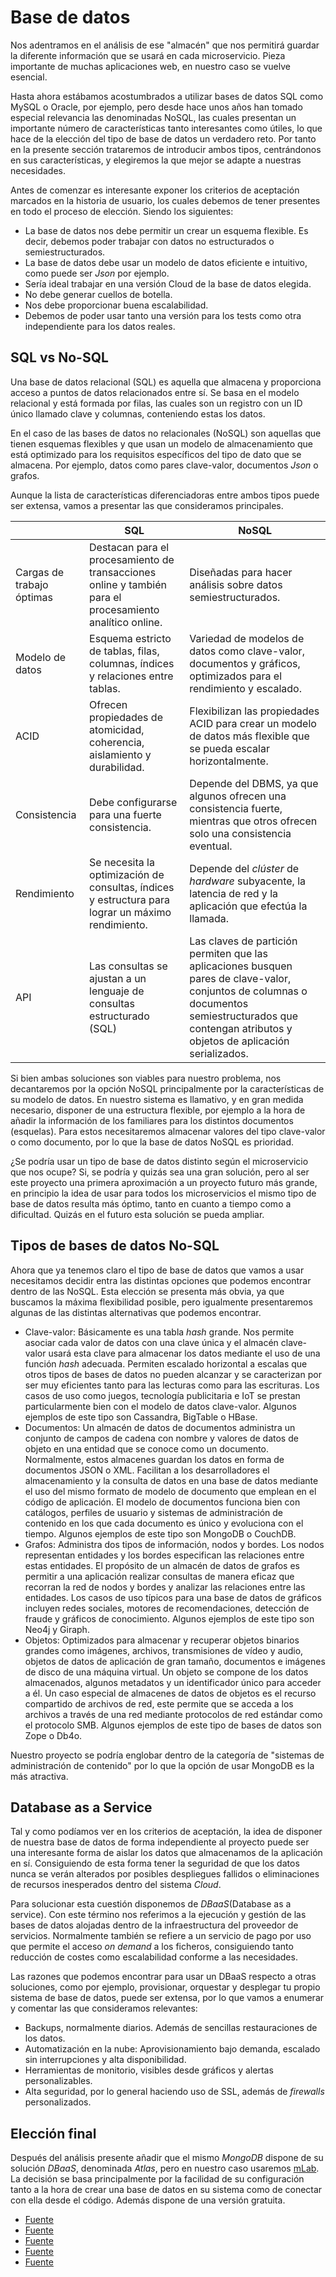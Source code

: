 # Base de datos

Nos adentramos en el análisis de ese "almacén" que nos permitirá guardar la diferente información que se usará en cada microservicio. Pieza importante de muchas aplicaciones web, en nuestro caso se vuelve esencial.

Hasta ahora estábamos acostumbrados a utilizar bases de datos SQL como MySQL o Oracle, por ejemplo, pero desde hace unos años han tomado especial relevancia las denominadas NoSQL, las cuales presentan un importante número de características tanto interesantes como útiles, lo que hace de la elección del tipo de base de datos un verdadero reto. Por tanto en la presente sección trataremos de introducir ambos tipos, centrándonos en sus características, y elegiremos la que mejor se adapte a nuestras necesidades.

Antes de comenzar es interesante exponer los criterios de aceptación marcados en la historia de usuario, los cuales debemos de tener presentes en todo el proceso de elección. Siendo los siguientes:
- La base de datos nos debe permitir un crear un esquema flexible. Es decir, debemos poder trabajar con datos no estructurados o semiestructurados.
- La base de datos debe usar un modelo de datos eficiente e intuitivo, como puede ser *Json* por ejemplo.
- Sería ideal trabajar en una versión Cloud de la base de datos elegida.
- No debe generar cuellos de botella.
- Nos debe proporcionar buena escalabilidad.
- Debemos de poder usar tanto una versión para los tests como otra independiente para los datos reales.

## SQL vs No-SQL

Una base de datos relacional (SQL) es aquella que almacena y proporciona acceso a puntos de datos relacionados entre sí. Se basa en el modelo relacional y está formada por filas, las cuales son un registro con un ID único llamado clave y columnas, conteniendo estas los datos. 

En el caso de las bases de datos no relacionales (NoSQL) son aquellas que tienen esquemas flexibles y que usan un modelo de almacenamiento que está optimizado para los requisitos específicos del tipo de dato que se almacena. Por ejemplo, datos como pares clave-valor, documentos *Json* o grafos.

Aunque la lista de características diferenciadoras entre ambos tipos puede ser extensa, vamos a presentar las que consideramos principales.

| | SQL | NoSQL |
| -- | -- | -- |
| Cargas de trabajo óptimas | Destacan para el procesamiento de transacciones online y también para el procesamiento analítico online. | Diseñadas para hacer análisis sobre datos semiestructurados. |
| Modelo de datos | Esquema estricto de tablas, filas, columnas, índices y relaciones entre tablas. | Variedad de modelos de datos como clave-valor, documentos y gráficos, optimizados para el rendimiento y escalado. |
| ACID | Ofrecen propiedades de atomicidad, coherencia, aislamiento y durabilidad. | Flexibilizan las propiedades ACID para crear un modelo de datos más flexible que se pueda escalar horizontalmente. |
| Consistencia | Debe configurarse para una fuerte consistencia. | Depende del DBMS, ya que algunos ofrecen una consistencia fuerte, mientras que otros ofrecen solo una consistencia eventual. |
| Rendimiento | Se necesita la optimización de consultas, índices y estructura para lograr un máximo rendimiento. | Depende del *clúster* de *hardware* subyacente, la latencia de red y la aplicación que efectúa la llamada. |
| API | Las consultas se ajustan a un lenguaje de consultas estructurado (SQL) | Las claves de partición permiten que las aplicaciones busquen pares de clave-valor, conjuntos de columnas o documentos semiestructurados que contengan atributos y objetos de aplicación serializados. |

Si bien ambas soluciones son viables para nuestro problema, nos decantaremos por la opción NoSQL principalmente por la características de su modelo de datos. En nuestro sistema es llamativo, y en gran medida necesario, disponer de una estructura flexible, por ejemplo a la hora de añadir la información de los familiares para los distintos documentos (esquelas). Para estos necesitaremos almacenar valores del tipo clave-valor o como documento, por lo que la base de datos NoSQL es prioridad.

¿Se podría usar un tipo de base de datos distinto según el microservicio que nos ocupe? Si, se podría y quizás sea una gran solución, pero al ser este proyecto una primera aproximación a un proyecto futuro más grande, en principio la idea de usar para todos los microservicios el mismo tipo de base de datos resulta más óptimo, tanto en cuanto a tiempo como a dificultad. Quizás en el futuro esta solución se pueda ampliar.

## Tipos de bases de datos No-SQL

Ahora que ya tenemos claro el tipo de base de datos que vamos a usar necesitamos decidir entra las distintas opciones que podemos encontrar dentro de las NoSQL. Esta elección se presenta más obvia, ya que buscamos la máxima flexibilidad posible, pero igualmente presentaremos algunas de las distintas alternativas que podemos encontrar.

- Clave-valor: Básicamente es una tabla *hash* grande. Nos permite asociar cada valor de datos con una clave única y el almacén clave-valor usará esta clave para almacenar los datos mediante el uso de una función *hash* adecuada. Permiten escalado horizontal a escalas que otros tipos de bases de datos no pueden alcanzar y se caracterizan por ser muy eficientes tanto para las lecturas como para las escrituras. Los casos de uso como juegos, tecnología publicitaria e IoT se prestan particularmente bien con el modelo de datos clave-valor. Algunos ejemplos de este tipo son Cassandra, BigTable o HBase.
- Documentos: Un almacén de datos de documentos administra un conjunto de campos de cadena con nombre y valores de datos de objeto en una entidad que se conoce como un documento. Normalmente, estos almacenes guardan los datos en forma de documentos JSON o XML. Facilitan a los desarrolladores el almacenamiento y la consulta de datos en una base de datos mediante el uso del mismo formato de modelo de documento que emplean en el código de aplicación. El modelo de documentos funciona bien con catálogos, perfiles de usuario y sistemas de administración de contenido en los que cada documento es único y evoluciona con el tiempo. Algunos ejemplos de este tipo son MongoDB o CouchDB.
- Grafos: Administra dos tipos de información, nodos y bordes. Los nodos representan entidades y los bordes especifican las relaciones entre estas entidades. El propósito de un almacén de datos de grafos es permitir a una aplicación realizar consultas de manera eficaz que recorran la red de nodos y bordes y analizar las relaciones entre las entidades. Los casos de uso típicos para una base de datos de gráficos incluyen redes sociales, motores de recomendaciones, detección de fraude y gráficos de conocimiento. Algunos ejemplos de este tipo son Neo4j y Giraph.
- Objetos: Optimizados para almacenar y recuperar objetos binarios grandes como imágenes, archivos, transmisiones de vídeo y audio, objetos de datos de aplicación de gran tamaño, documentos e imágenes de disco de una máquina virtual. Un objeto se compone de los datos almacenados, algunos metadatos y un identificador único para acceder a él. Un caso especial de almacenes de datos de objetos es el recurso compartido de archivos de red, este permite que se acceda a los archivos a través de una red mediante protocolos de red estándar como el protocolo SMB. Algunos ejemplos de este tipo de bases de datos son Zope o Db4o.

Nuestro proyecto se podría englobar dentro de la categoría de "sistemas de administración de contenido" por lo que la opción de usar MongoDB es la más atractiva.

## Database as a Service

Tal y como podíamos ver en los criterios de aceptación, la idea de disponer de nuestra base de datos de forma independiente al proyecto puede ser una interesante forma de aislar los datos que almacenamos de la aplicación en sí. Consiguiendo de esta forma tener la seguridad de que los datos nunca se verán alterados por posibles despliegues fallidos o eliminaciones de recursos inesperados dentro del sistema *Cloud*.

Para solucionar esta cuestión disponemos de *DBaaS*(Database as a service). Con este término nos referimos a la ejecución y gestión de las bases de datos alojadas dentro de la infraestructura del proveedor de servicios. Normalmente también se refiere a un servicio de pago por uso que permite el acceso *on demand* a los ficheros, consiguiendo tanto reducción de costes como escalabilidad conforme a las necesidades.

Las razones que podemos encontrar para usar un DBaaS respecto a otras soluciones, como por ejemplo, provisionar, orquestar y desplegar tu propio sistema de base de datos, puede ser extensa, por lo que vamos a enumerar y comentar las que consideramos relevantes:
- Backups, normalmente diarios. Además de sencillas restauraciones de los datos.
- Automatización en la nube: Aprovisionamiento bajo demanda, escalado sin interrupciones y alta disponibilidad.
- Herramientas de monitorio, visibles desde gráficos y alertas personalizables.
- Alta seguridad, por lo general haciendo uso de SSL, además de *firewalls* personalizados.

## Elección final

Después del análisis presente añadir que el mismo *MongoDB* dispone de su solución *DBaaS*, denominada *Atlas*, pero en nuestro caso usaremos [mLab](https://mlab.com/). La decisión se basa principalmente por la facilidad de su configuración tanto a la hora de crear una base de datos en su sistema como de conectar con ella desde el código. Además dispone de una versión gratuita.


- [Fuente](https://www.oracle.com/ar/database/what-is-a-relational-database/)
- [Fuente](https://docs.microsoft.com/es-es/azure/architecture/data-guide/big-data/non-relational-data)
- [Fuente](https://aws.amazon.com/es/nosql/)
- [Fuente](https://www.mongodb.com/cloud-database)
- [Fuente](https://apser.es/dbaas-base-de-datos-en-la-nube/)


